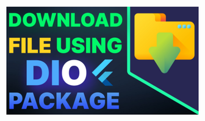 ![App Screenshot](https://github.com/mahdinazmi/Flutter-Download-File-Using-Dio/blob/main/thumbnail.jpg)
